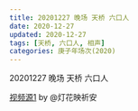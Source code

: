 ```yaml
---
title: 20201227 晚场 天桥 六口人 
date: 2020-12-27
updated: 2020-12-27
tags: [天桥, 六口人, 相声] 
categories: 庚子年场次(2020) 
---
```

20201227 晚场 天桥 六口人 



[视频源1](https://weibo.com/1950216183/JArTz0gjc)  by @灯花映祈安
